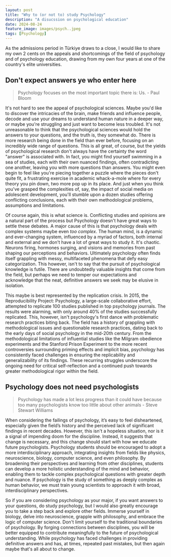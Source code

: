 ```yaml
---
layout: post
title: "Why to (or not to) study Psychology"
description: "A disucssion on psychological education"
date: 2024-08-24
feature_image: images/psych..jpeg 
tags: [Psychology]
---
```


As the admissions period in Türkiye draws to a close, I would like to share my own 2 cents on the appeals and shortcomings of the field of psychology and of psychology education, drawing from my own four years at one of the country's elite universities.

## Don't expect answers ye who enter here

>  Psychology focuses on the most important topic there is: Us. - Paul Bloom

It's not hard to see the appeal of psychological sciences. Maybe you'd like to discover the intricacies of the brain, make friends and influence people, decode and use your dreams to understand human nature in a deeper way, or maybe you're struggling and just want to become less troubled. It's not unreasonable to think that the psychological sciences would hold the answers to your questions, and the truth is, they somewhat do. There is more research being done in the field than ever before, focusing on an incredibly wide range of questions. This is all great, of course, but the yields of psychological research don't always have the certainty the word "answer" is associated with. In fact, you might find yourself swimming in a sea of studies, each with their own nuanced findings, often contradicting one another, leaving you with more questions than answers. You might even begin to feel like you're piecing together a puzzle where the pieces don't quite fit, a frustrating exercise in academic whack-a-mole where for every theory you pin down, two more pop up in its place. And just when you think you've grasped the complexities of, say, the impact of social media on adolescent development, you'll stumble upon a dozen studies offering conflicting conclusions, each with their own methodological problems, assumptions and limitations.

Of course again, this is what science is. Conflicting studies and opinions are a natural part of the process but Psychology doesn't have great ways to settle these debates. A major cause of this is that psychology deals with complex systems maybe even *too complex*. The human mind, is a dynamic and ever-changing system, influenced by a myriad of factors, both internal and external and we don't have a lot of great ways to study it. It's chaotic. Neurons firing, hormones surging, and visions and memories from past shaping our perceptions and behaviors. Ultimately psychology often finds itself grappling with messy, multifaceted phenomena that defy easy categorization. This however, isn't to say that the pursuit of psychological knowledge is futile. There are undoubtedly valuable insights that come from the field, but perhaps we need to temper our expectations and acknowledge that the neat, definitive answers we seek may be elusive in isolation. 

This maybe is best represented by the replication crisis. In 2015, the Reproducibility Project: Psychology, a large-scale collaborative effort, attempted to replicate 100 studies published in top psychology journals. The results were alarming, with only around 40% of the studies successfully replicated. This, however, isn't psychology's first dance with problematic research practices biting back. The field has a history of grappling with methodological issues and questionable research practices, dating back to the early days of social psychology in the mid-20th century. From the methodological limitations of influential studies like the Milgram obedience experiments and the Stanford Prison Experiment to the more recent controversies surrounding priming effects and implicit bias, psychology has consistently faced challenges in ensuring the replicability and generalizability of its findings. These recurring struggles underscore the ongoing need for critical self-reflection and a continued push towards greater methodological rigor within the field.


## Psychology does not need psychologists

 >  Psychology has made a lot less progress than it could have because too many psychologists know too little about other animals - Steve Stewart Williams

When considering the failings of psychology, it’s easy to feel disheartened, especially given the field’s history and the perceived lack of significant findings in recent decades. However, this isn't a hopeless situation, nor is it a signal of impending doom for the discipline. Instead, it suggests that change is necessary, and this change should start with how we educate future psychologists. Psychology students should be encouraged to adopt a more interdisciplinary approach, integrating insights from fields like physics, neuroscience, biology, computer science, and even philosophy. By broadening their perspectives and learning from other disciplines, students can develop a more holistic understanding of the mind and behavior, enabling them to tackle complex psychological questions with greater depth and nuance. If psychology is the study of something as deeply complex as human behavior, we must train young scientists to approach it with broad, interdisciplinary perspectives.

So if you are considering psychology as your major, if you want answers to your questions, do study psychology, but I would also greatly encourage you to take a step back and explore other fields. Immerse yourself in biology, delve into neuroscience, grapple with philosophy, and embrace the logic of computer science. Don't limit yourself to the traditional boundaries of psychology. By forging connections between disciplines, you will be better equipped to contribute meaningfully to the future of psychological understanding. While psychology has faced challenges in providing definitive answers and has, at times, repeated past mistakes, but then again maybe that's all about to change.